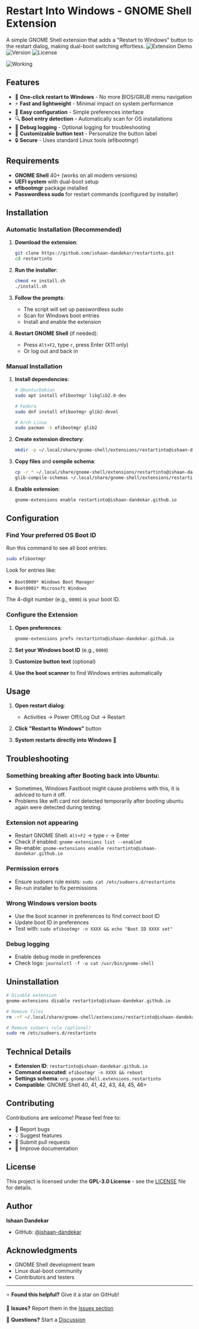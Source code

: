 # Restart Into Windows - GNOME Shell Extension

A simple GNOME Shell extension that adds a "Restart to Windows" button to the restart dialog, making dual-boot switching effortless.
![Extension Demo](https://img.shields.io/badge/GNOME-Shell-blue?logo=gnome&logoColor=white)
![Version](https://img.shields.io/badge/version-1.0-green)
![License](https://img.shields.io/badge/license-GPL--3.0-blue)

![Working](demo.png)
## Features

- 🚀 **One-click restart to Windows** - No more BIOS/GRUB menu navigation
- ⚡ **Fast and lightweight** - Minimal impact on system performance  
- 🔧 **Easy configuration** - Simple preferences interface
- 🔍 **Boot entry detection** - Automatically scan for OS installations
- 🐛 **Debug logging** - Optional logging for troubleshooting
- 🎨 **Customizable button text** - Personalize the button label
- 🔒 **Secure** - Uses standard Linux tools (efibootmgr)

## Requirements

- **GNOME Shell** 40+ (works on all modern versions)
- **UEFI system** with dual-boot setup
- **efibootmgr** package installed
- **Passwordless sudo** for restart commands (configured by installer)

## Installation

### Automatic Installation (Recommended)

1. **Download the extension**:
   ```bash
   git clone https://github.com/ishaan-dandekar/restartinto.git
   cd restartinto
   ```

2. **Run the installer**:
   ```bash
   chmod +x install.sh
   ./install.sh
   ```

3. **Follow the prompts**:
   - The script will set up passwordless sudo
   - Scan for Windows boot entries
   - Install and enable the extension

4. **Restart GNOME Shell** (if needed):
   - Press `Alt+F2`, type `r`, press Enter (X11 only)
   - Or log out and back in

### Manual Installation

1. **Install dependencies**:
   ```bash
   # Ubuntu/Debian
   sudo apt install efibootmgr libglib2.0-dev
   
   # Fedora
   sudo dnf install efibootmgr glib2-devel
   
   # Arch Linux
   sudo pacman -S efibootmgr glib2
   ```

2. **Create extension directory**:
   ```bash
   mkdir -p ~/.local/share/gnome-shell/extensions/restartinto@ishaan-dandekar.github.io
   ```

3. **Copy files** and **compile schema**:
   ```bash
   cp -r * ~/.local/share/gnome-shell/extensions/restartinto@ishaan-dandekar.github.io/
   glib-compile-schemas ~/.local/share/gnome-shell/extensions/restartinto@ishaan-dandekar.github.io/schemas/
   ```

4. **Enable extension**:
   ```bash
   gnome-extensions enable restartinto@ishaan-dandekar.github.io
   ```

## Configuration

### Find Your preferred OS Boot ID

Run this command to see all boot entries:
```bash
sudo efibootmgr
```

Look for entries like:
- `Boot0000* Windows Boot Manager`
- `Boot0001* Microsoft Windows`

The 4-digit number (e.g., `0000`) is your boot ID.

### Configure the Extension

1. **Open preferences**:
   ```bash
   gnome-extensions prefs restartinto@ishaan-dandekar.github.io
   ```

2. **Set your Windows boot ID** (e.g., `0000`)

3. **Customize button text** (optional)

4. **Use the boot scanner** to find Windows entries automatically

## Usage

1. **Open restart dialog**:
   - Activities → Power Off/Log Out → Restart

2. **Click "Restart to Windows"** button

3. **System restarts directly into Windows** 🎉

## Troubleshooting


### Something breaking after Booting back into Ubuntu:
- Sometimes, Windows Fastboot might cause problems with this, it is adviced to turn it off.
- Problems like wifi card not detected temporarily after booting ubuntu again were detected during testing.

### Extension not appearing
- Restart GNOME Shell: `Alt+F2` → type `r` → Enter
- Check if enabled: `gnome-extensions list --enabled`
- Re-enable: `gnome-extensions enable restartinto@ishaan-dandekar.github.io`

### Permission errors
- Ensure sudoers rule exists: `sudo cat /etc/sudoers.d/restartinto`
- Re-run installer to fix permissions

### Wrong Windows version boots
- Use the boot scanner in preferences to find correct boot ID
- Update boot ID in preferences
- Test with: `sudo efibootmgr -n XXXX && echo "Boot ID XXXX set"`

### Debug logging
- Enable debug mode in preferences
- Check logs: `journalctl -f -o cat /usr/bin/gnome-shell`

## Uninstallation

```bash
# Disable extension
gnome-extensions disable restartinto@ishaan-dandekar.github.io

# Remove files
rm -rf ~/.local/share/gnome-shell/extensions/restartinto@ishaan-dandekar.github.io

# Remove sudoers rule (optional)
sudo rm /etc/sudoers.d/restartinto
```

## Technical Details

- **Extension ID**: `restartinto@ishaan-dandekar.github.io`
- **Command executed**: `efibootmgr -n XXXX && reboot`
- **Settings schema**: `org.gnome.shell.extensions.restartinto`
- **Compatible**: GNOME Shell 40, 41, 42, 43, 44, 45, 46+

## Contributing

Contributions are welcome! Please feel free to:

- 🐛 Report bugs
- 💡 Suggest features  
- 🔧 Submit pull requests
- 📖 Improve documentation

## License

This project is licensed under the **GPL-3.0 License** - see the [LICENSE](LICENSE) file for details.

## Author

**Ishaan Dandekar**
- GitHub: [@ishaan-dandekar](https://github.com/ishaan-dandekar)

## Acknowledgments

- GNOME Shell development team
- Linux dual-boot community
- Contributors and testers

---

⭐ **Found this helpful?** Give it a star on GitHub!

🐛 **Issues?** Report them in the [Issues section](https://github.com/ishaan-dandekar/restartinto/issues)

💬 **Questions?** Start a [Discussion](https://github.com/ishaan-dandekar/restartinto/discussions)
